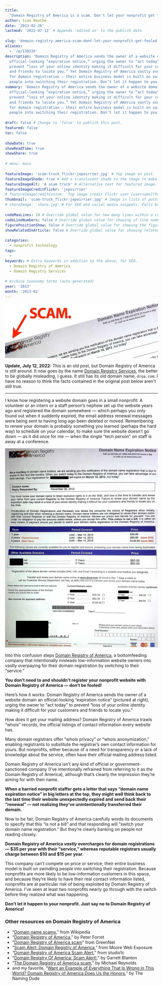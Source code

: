 ```yaml
---
title:
  "Domain Registry of America is a scam. Don't let your nonprofit get fooled."
author: Ivan Boothe
date: '2013-02-26'
lastmod: '2022-07-12' # Appends 'edited on' to the publish date

slug: 'domain-registry-america-scam-dont-let-your-nonprofit-get-fooled' # Recommended length is 3 to 5 words.
aliases:
  - '/p/130226'
description: 'Domain Registry of America sends the owner of a website domain an
  official-looking “expiration notice,” urging the owner to “act today” to
  prevent “loss of your online identity making it difficult for your customers
  and friends to locate you.” Yet Domain Registry of America vastly overcharges
  for domain registration — their entire business model is built on swindling
  people into switching their registration. Don’t let it happen to you!' # For SEO and social media snippets.
summary: 'Domain Registry of America sends the owner of a website domain an
  official-looking “expiration notice,” urging the owner to “act today” to
  prevent “loss of your online identity making it difficult for your customers
  and friends to locate you.” Yet Domain Registry of America vastly overcharges
  for domain registration — their entire business model is built on swindling
  people into switching their registration. Don’t let it happen to you!' # For the post in lists.

draft: false # Change to 'false' to publish this post.
featured: false
toc: false

showDate: true
showReadTime: true
showShare: true

# menu: main

featureImage: 'scam-truck_flickr-jepoirrier.jpg' # Top image on post.
featureImageShade: true # Add a translucent shade to the image to make overlaid text easier to read.
featureImageAlt: 'A scam truck' # Alternative text for featured image.
featureImageCreditFlickr: 'jepoirrier'
# featureImageCreditCustom: 'Top image credit Flickr user [username](https://www.flickr.com/photos/username).'
thumbnail: 'scam-truck_flickr-jepoirrier.jpg' # Image in lists of posts.
# shareImage: 'share.jpg' # For SEO and social media snippets. Falls back to thumbnail (if set) or featureImage.

codeMaxLines: 10 # Override global value for how many lines within a code block before auto-collapsing.
codeLineNumbers: false # Override global value for showing of line numbers within code block.
figurePositionShow: false # Override global value for showing the figure label.
showRelatedInArticle: false # Override global value for showing related posts in this series at the end of the content.

categories:
  - nonprofit technology
tags:
  -
keywords: # Extra keywords in addition to the above, for SEO.
  - Domain Registry of America
  - Domain Registry Services

# Archive taxonomy terms (auto-generated)
year: '2013'
month: '2013-02'
---
```


![Domain Registry of America is a scam](domain-registry-america_header.jpg)

**Update, July 12, 2022:** This is an old post, but Domain Registry of America
is still around. It now goes by the name
[Domain Registry Services](https://droa.com/), the better to be globally
misleading, I guess. It still has its old domain name, `droa.com`. I have no
reason to think the facts contained in the original post below aren't still
true.

---

I know how registering a website domain goes in a small nonprofit: A volunteer
or an intern or a staff person’s nephew set up the website years ago and
registered the domain somewhere — which perhaps you only found out when it
suddenly expired, the email address renewal messages were being sent to having
long ago been deleted or moved. Remembering to renew your domain is probably
something you learned (perhaps the hard way) to schedule on your calendar, to
make sure the website doesn’t go down — as it did once for me — when the single
“tech person” on staff is away at a conference.

![Domain Registry of America notice ::legacy-float-r](domain-registry-america_annotated.jpg 'Domain Registry of America "notice"')

Into this confusion steps [Domain Registry of America](https://droa.com/), a
bottomfeeding company that intentionally misleads low-information website owners
into vastly overpaying for their domain registration by switching to their
“service.”

**You don’t need to and shouldn’t register your nonprofit website with Domain
Registry of America — don’t be fooled!**

Here’s how it works: Domain Registry of America sends the owner of a website
domain an official-looking “expiration notice” (pictured at right), urging the
owner to “act today” to prevent “loss of your online identity making it
difficult for your customers and friends to locate you.”

How does it get your mailing address? Domain Registry of America trawls “whois”
records, the official listings of contact information every website has.

Many domain registrars offer “whois privacy” or “whois anonymization,” enabling
registrants to substitute the registrar’s own contact information for yours. But
nonprofits, either because of a need for transparency or a lack of knowledge
about the service, often have their official mailing address listed.

Domain Registry of America isn’t any kind of official or government-sanctioned
company (I’ve intentionally refrained from referring to it as _the_ Domain
Registry of America), although that’s clearly the impression they’re aiming for
with their name.

**When a harried nonprofit staffer gets a letter that says “domain name
expiration notice” in big letters at the top, they might well think back to the
last time their website unexpectedly expired and send back their “renewal” — not
realizing they’ve unintentionally transferred their domain.**

Now to be fair, Domain Registry of America carefully words its documents to
specify that this “is not a bill” and that responding will “switch your domain
name registration.” But they’re clearly banking on people not reading closely.

**Domain Registry of America _vastly_ overcharges for domain registrations — $35
per year with their “service,” whereas reputable registrars usually charge
between $10 and $15 per year.**

This company can’t compete on price or service; their entire business model is
built on swindling people into switching their registration. Because nonprofits
are more likely to be low-information customers in this space, and because
they’re likely to have their real contact information listed, nonprofits are at
particular risk of being exploited by Domain Registry of America. I’ve seen at
least two nonprofits nearly go through with the switch before they realized what
was happening.

**Don’t let it happen to your nonprofit. Just say no to Domain Registry of
America!**

### Other resources on Domain Registry of America

- “[Domain name scams](https://web.archive.org/web/20130828012117/http://en.wikipedia.org/wiki/Domain_name_scams),”
  from Wikipedia
- “[Domain Registry of America](https://web.archive.org/web/20130828012117/http://blog.forret.com/projects/domain-registry-of-america/),”
  by Peter Forret
- “[Domain Registry of America scam](https://web.archive.org/web/20130828012117/http://www.gn.apc.org/support/domain-registry-america-scam)”
  from GreenNet
- “[Scam Alert: Domain Registry of America](https://web.archive.org/web/20130828012117/http://www.moorewebexposure.com/blog/internet/scam-alert-domain-registry-of-america/),”
  from Moore Web Exposure
- “[Domain Registry of America Scam Alert](https://web.archive.org/web/20130828012117/http://studio1c.com/business-startup-blog/495-domain-registry-of-america-scam-alert.html),”
  from studio1c
- “[Domain Registry Of America: Scam Alert!](https://web.archive.org/web/20130828012117/http://www.jvfconsulting.com/blog/138/Domain_Registry_Of_America_Scam_Alert.html),”
  by Garrett Blanton
- “[The Domain Registry of America scam](https://web.archive.org/web/20130828012117/http://www.spinweb.net/blog/the-domain-registry-of-america-scam/),”
  by Michael Reynolds
- and my favorite,
  “[Want an Example of Everything That Is Wrong in This World? Domain Registry of America Does Us the Honors](https://web.archive.org/web/20130828012117/http://www.the-name-i-wanted-was-already-taken-so-i-used-a-lot-of-dashes.com/the-domain-registry-of-america-scam/),”
  by The Naming Dude
